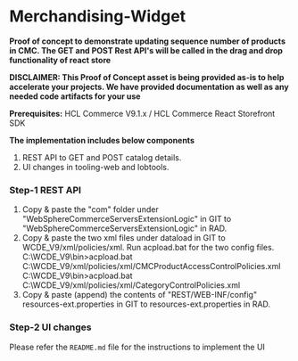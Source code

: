 # Merchandising-Widget

**Proof of concept to demonstrate updating sequence number of products in CMC.
The GET and POST Rest API's will be called in the drag and drop functionality of react store**

**DISCLAIMER:  This Proof of Concept asset is being provided as-is to help accelerate your projects.
We have provided documentation as well as any needed code artifacts for your use**

**Prerequisites:** HCL Commerce V9.1.x / HCL Commerce React Storefront SDK

**The implementation includes below components**
1. REST API to GET and POST catalog details.
2. UI changes in tooling-web and lobtools.

### Step-1 REST API

1. Copy & paste the "com" folder under "WebSphereCommerceServersExtensionLogic" in GIT to "WebSphereCommerceServersExtensionLogic" in RAD.
2. Copy & paste the two xml files under dataload in GIT to WCDE_V9/xml/policies/xml. Run acpload.bat for the two config files.
   C:\WCDE_V9\bin>acpload.bat C:\WCDE_V9/xml/policies/xml/CMCProductAccessControlPolicies.xml 
   C:\WCDE_V9\bin>acpload.bat C:\WCDE_V9/xml/policies/xml/CategoryControlPolicies.xml
3. Copy & paste (append) the contents of "REST/WEB-INF/config" resources-ext.properties in GIT to resources-ext.properties in RAD.

### Step-2 UI changes

 Please refer the `README.md` file for the instructions to implement the UI
